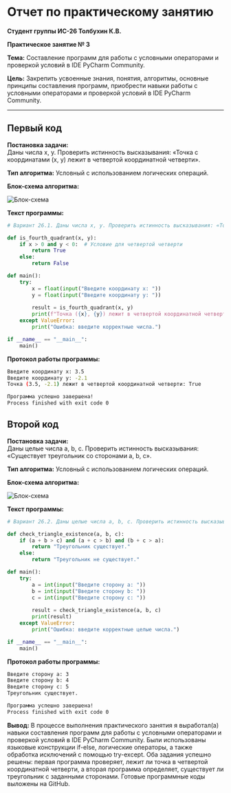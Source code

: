# Отчет по практическому занятию

**Студент группы ИС-26 Толбухин К.В.**

**Практическое занятие № 3**

**Тема:** Составление программ для работы с условными операторами и проверкой условий в IDE PyCharm Community.

**Цель:** Закрепить усвоенные знания, понятия, алгоритмы, основные принципы составления программ, приобрести навыки работы с условными операторами и проверкой условий в IDE PyCharm Community.

---

## **Первый код**

**Постановка задачи:**  
Даны числа x, y. Проверить истинность высказывания: «Точка с координатами (x, y) лежит в четвертой координатной четверти».

**Тип алгоритма:** Условный с использованием логических операций.

**Блок-схема алгоритма:**

![Блок-схема](https://s.iimg.su/s/11/M9gAcvh1ttyZQF9S33yQuItY3RdiSDjrK1cVMrlJ.png)

**Текст программы:**

```python
# Вариант 26.1. Даны числа x, y. Проверить истинность высказывания: «Точка с координатами (x, y) лежит в четвертой координатной четверти».

def is_fourth_quadrant(x, y):
    if x > 0 and y < 0:  # Условие для четвертой четверти
        return True
    else:
        return False

def main():
    try:
        x = float(input("Введите координату x: "))
        y = float(input("Введите координату y: "))
        
        result = is_fourth_quadrant(x, y)
        print(f"Точка ({x}, {y}) лежит в четвертой координатной четверти: {result}")
    except ValueError:
        print("Ошибка: введите корректные числа.")

if __name__ == "__main__":
    main()
```

**Протокол работы программы:**

```sh
Введите координату x: 3.5
Введите координату y: -2.1
Точка (3.5, -2.1) лежит в четвертой координатной четверти: True

Программа успешно завершена!
Process finished with exit code 0
```

## **Второй код**

**Постановка задачи:**  
Даны целые числа a, b, c. Проверить истинность высказывания: «Существует треугольник со сторонами a, b, c».

**Тип алгоритма:** Условный с использованием логических операций.

**Блок-схема алгоритма:**

![Блок-схема](https://s.iimg.su/s/11/kv6bpgOhqfXbgRlyCb6RfDYCf3GYT5BECnG0uCGC.png)

**Текст программы:**

```python
# Вариант 26.2. Даны целые числа a, b, c. Проверить истинность высказывания: «Существует треугольник со сторонами a, b, c».

def check_triangle_existence(a, b, c):
    if (a + b > c) and (a + c > b) and (b + c > a):
        return "Треугольник существует."
    else:
        return "Треугольник не существует."

def main():
    try:
        a = int(input("Введите сторону a: "))
        b = int(input("Введите сторону b: "))
        c = int(input("Введите сторону c: "))
        
        result = check_triangle_existence(a, b, c)
        print(result)
    except ValueError:
        print("Ошибка: введите корректные целые числа.")

if __name__ == "__main__":
    main()
```

**Протокол работы программы:**

```sh
Введите сторону a: 3
Введите сторону b: 4
Введите сторону c: 5
Треугольник существует.

Программа успешно завершена!
Process finished with exit code 0
```
**Вывод:**
В процессе выполнения практического занятия я выработал(а) навыки составления программ для работы с условными операторами и проверкой условий в IDE PyCharm Community. Были использованы языковые конструкции if-else, логические операторы, а также обработка исключений с помощью try-except. Оба задания успешно решены: первая программа проверяет, лежит ли точка в четвертой координатной четверти, а вторая программа определяет, существует ли треугольник с заданными сторонами. Готовые программные коды выложены на GitHub.